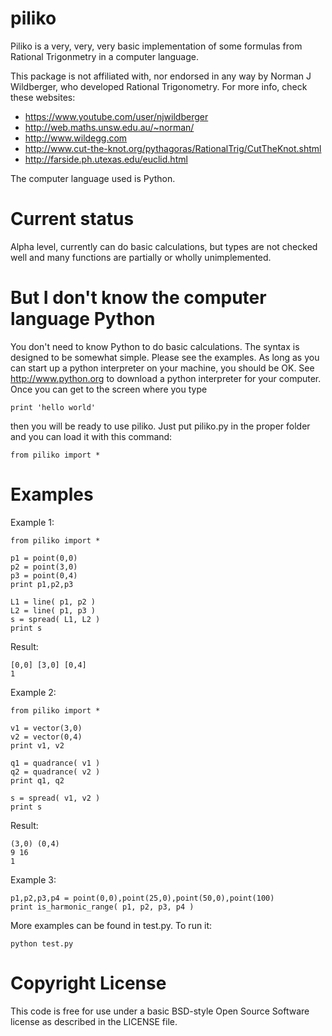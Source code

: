 piliko
======

Piliko is a very, very, very basic implementation of some formulas from 
Rational Trigonmetry in a computer language. 

This package is not affiliated with, nor endorsed in any way by Norman J 
Wildberger, who developed Rational Trigonometry. For more info, check these
websites:

* https://www.youtube.com/user/njwildberger
* http://web.maths.unsw.edu.au/~norman/
* http://www.wildegg.com
* http://www.cut-the-knot.org/pythagoras/RationalTrig/CutTheKnot.shtml
* http://farside.ph.utexas.edu/euclid.html

The computer language used is Python.

Current status
==============

Alpha level, currently can do basic calculations, but types are not 
checked well and many functions are partially or wholly unimplemented.

But I don't know the computer language Python
=============================================

You don't need to know Python to do basic calculations. The syntax is
designed to be somewhat simple. Please see the examples. As long as you can
start up a python interpreter on your machine, you should be OK. See
http://www.python.org to download a python interpreter for your computer. 
Once you can get to the screen where you type 
	
	print 'hello world'

then you will be ready to use piliko. Just put piliko.py in the proper
folder and you can load it with this command:

	from piliko import *

Examples
========

Example 1:

	from piliko import *

	p1 = point(0,0)
	p2 = point(3,0)
	p3 = point(0,4)
	print p1,p2,p3

	L1 = line( p1, p2 )
	L2 = line( p1, p3 )
	s = spread( L1, L2 )
	print s

Result:

	[0,0] [3,0] [0,4]
	1

Example 2:

	from piliko import *

	v1 = vector(3,0)
	v2 = vector(0,4)
	print v1, v2

	q1 = quadrance( v1 )
	q2 = quadrance( v2 )
	print q1, q2

	s = spread( v1, v2 )
	print s

Result:

	(3,0) (0,4)
	9 16
	1

Example 3:

	p1,p2,p3,p4 = point(0,0),point(25,0),point(50,0),point(100)
	print is_harmonic_range( p1, p2, p3, p4 )

More examples can be found in test.py. To run it:

	python test.py

Copyright License
=================

This code is free for use under a basic BSD-style Open Source Software 
license as described in the LICENSE file.

